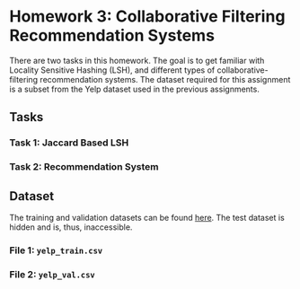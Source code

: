 # Homework 3: Collaborative Filtering Recommendation Systems

There are two tasks in this homework. The goal is to get familiar with Locality Sensitive
Hashing (LSH), and different types of collaborative-filtering recommendation systems. The dataset
required for this assignment is a subset from the Yelp dataset used in the previous assignments.

## Tasks

### Task 1: Jaccard Based LSH

### Task 2: Recommendation System


## Dataset

The training and validation datasets can be found [here](https://drive.google.com/drive/folders/17JIpck9KcXA2aZYfNGsOFgGTM0qlmPkZ?usp=sharing). The test dataset is hidden and is, thus, inaccessible.

### File 1: ```yelp_train.csv```

### File 2: ```yelp_val.csv```

